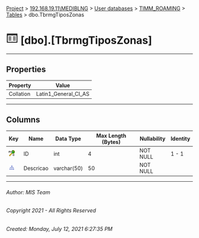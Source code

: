 #### 

[Project](../../../../index.md) > [192.168.19.11\\MEDIBLNG](../../../index.md) > [User databases](../../index.md) > [TIMM_ROAMING](../index.md) > [Tables](Tables.md) > dbo.TbrmgTiposZonas

# ![Tables](../../../../Images/Table32.png) [dbo].[TbrmgTiposZonas]

---

## <a name="#properties"></a>Properties

| Property | Value |
|---|---|
| Collation | Latin1_General_CI_AS |


---

## <a name="#columns"></a>Columns

| Key | Name | Data Type | Max Length (Bytes) | Nullability | Identity |
|---|---|---|---|---|---|
| [![Cluster Primary Key PK_TbrmgTiposZonas: ID](../../../../Images/pkcluster.png)](#indexes) | ID | int | 4 | NOT NULL | 1 - 1 |
| [![Indexes IX_TbrmgTiposZonas](../../../../Images/Index.png)](#indexes) | Descricao | varchar(50) | 50 | NOT NULL |  |


---

###### Author:  MIS Team

###### Copyright 2021 - All Rights Reserved

###### Created: Monday, July 12, 2021 6:27:35 PM

